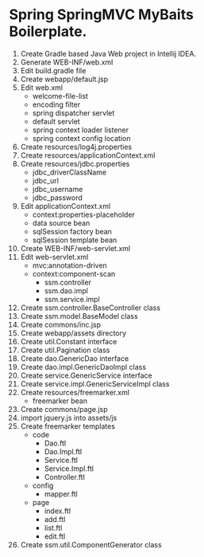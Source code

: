 # Spring SpringMVC MyBaits Boilerplate.

1. Create Gradle based Java Web project in Intellij IDEA.
2. Generate WEB-INF/web.xml
3. Edit build.gradle file
4. Create webapp/default.jsp
5. Edit web.xml
    - welcome-file-list
    - encoding filter
    - spring dispatcher servlet
    - default servlet
    - spring context loader listener
    - spring context config location
6. Create resources/log4j.properties
7. Create resources/applicationContext.xml
8. Create resources/jdbc.properties
    - jdbc_driverClassName
    - jdbc_url
    - jdbc_username
    - jdbc_password
9. Edit applicationContext.xml
    - context:properties-placeholder
    - data source bean
    - sqlSession factory bean
    - sqlSession template bean
10. Create WEB-INF/web-servlet.xml
11. Edit web-servlet.xml
    - mvc:annotation-driven
    - context:component-scan
        - ssm.controller
        - ssm.dao.impl
        - ssm.service.impl
12. Create ssm.controller.BaseController class
13. Create ssm.model.BaseModel class
14. Create commons/inc.jsp
15. Create webapp/assets directory
16. Create util.Constant interface
17. Create util.Pagination class
18. Create dao.GenericDao interface
19. Create dao.impl.GenericDaoImpl class
20. Create service.GenericService interface
21. Create service.impl.GenericServiceImpl class
22. Create resources/freemarker.xml
    - freemarker bean    
23. Create commons/page.jsp
24. import jquery.js into assets/js
25. Create freemarker templates
    - code
        - Dao.ftl
        - Dao.Impl.ftl
        - Service.ftl
        - Service.Impl.ftl
        - Controller.ftl
    - config
        - mapper.ftl
    - page
        - index.ftl
        - add.ftl
        - list.ftl
        - edit.ftl
26. Create ssm.util.ComponentGenerator class